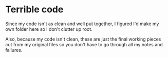 # Terrible code
Since my code isn't as clean and well put together, I figured I'd make my own folder here so I don't clutter up root.

Also, because my code isn't clean, these are just the final working pieces cut from my original files so you don't have to go through all my notes and failures.
